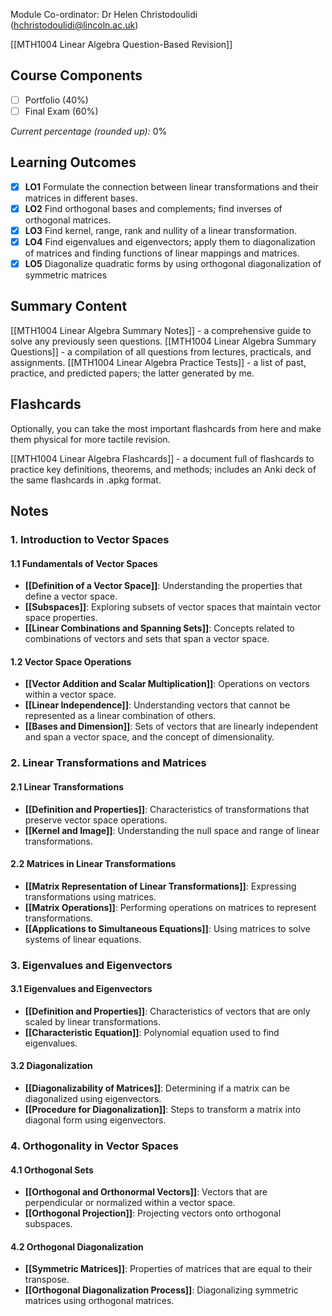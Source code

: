 Module Co-ordinator: Dr Helen Christodoulidi (hchristodoulidi@lincoln.ac.uk)

[[MTH1004 Linear Algebra Question-Based Revision]]

## Course Components

- [ ] Portfolio (40%)
- [ ] Final Exam (60%)

*Current percentage (rounded up):* 0%

## Learning Outcomes

- [x] **LO1** Formulate the connection between linear transformations and their matrices in different bases.
- [x] **LO2** Find orthogonal bases and complements; find inverses of orthogonal matrices.
- [x] **LO3** Find kernel, range, rank and nullity of a linear transformation.
- [x] **LO4** Find eigenvalues and eigenvectors; apply them to diagonalization of matrices and finding functions of linear mappings and matrices.
- [x] **LO5** Diagonalize quadratic forms by using orthogonal diagonalization of symmetric matrices

## Summary Content

[[MTH1004 Linear Algebra Summary Notes]] - a comprehensive guide to solve any previously seen questions.
[[MTH1004 Linear Algebra Summary Questions]] - a compilation of all questions from lectures, practicals, and assignments.
[[MTH1004 Linear Algebra Practice Tests]] - a list of past, practice, and predicted papers; the latter generated by me.

## Flashcards

Optionally, you can take the most important flashcards from here and make them physical for more tactile revision.

[[MTH1004 Linear Algebra Flashcards]] - a document full of flashcards to practice key definitions, theorems, and methods; includes an Anki deck of the same flashcards in .apkg format.

## Notes

### 1. Introduction to Vector Spaces

#### 1.1 Fundamentals of Vector Spaces

- **[[Definition of a Vector Space]]**: Understanding the properties that define a vector space.
- **[[Subspaces]]**: Exploring subsets of vector spaces that maintain vector space properties.
- **[[Linear Combinations and Spanning Sets]]**: Concepts related to combinations of vectors and sets that span a vector space.

#### 1.2 Vector Space Operations

- **[[Vector Addition and Scalar Multiplication]]**: Operations on vectors within a vector space.
- **[[Linear Independence]]**: Understanding vectors that cannot be represented as a linear combination of others.
- **[[Bases and Dimension]]**: Sets of vectors that are linearly independent and span a vector space, and the concept of dimensionality.

### 2. Linear Transformations and Matrices

#### 2.1 Linear Transformations

- **[[Definition and Properties]]**: Characteristics of transformations that preserve vector space operations.
- **[[Kernel and Image]]**: Understanding the null space and range of linear transformations.

#### 2.2 Matrices in Linear Transformations

- **[[Matrix Representation of Linear Transformations]]**: Expressing transformations using matrices.
- **[[Matrix Operations]]**: Performing operations on matrices to represent transformations.
- **[[Applications to Simultaneous Equations]]**: Using matrices to solve systems of linear equations.

### 3. Eigenvalues and Eigenvectors

#### 3.1 Eigenvalues and Eigenvectors

- **[[Definition and Properties]]**: Characteristics of vectors that are only scaled by linear transformations.
- **[[Characteristic Equation]]**: Polynomial equation used to find eigenvalues.

#### 3.2 Diagonalization

- **[[Diagonalizability of Matrices]]**: Determining if a matrix can be diagonalized using eigenvectors.
- **[[Procedure for Diagonalization]]**: Steps to transform a matrix into diagonal form using eigenvectors.

### 4. Orthogonality in Vector Spaces

#### 4.1 Orthogonal Sets

- **[[Orthogonal and Orthonormal Vectors]]**: Vectors that are perpendicular or normalized within a vector space.
- **[[Orthogonal Projection]]**: Projecting vectors onto orthogonal subspaces.

#### 4.2 Orthogonal Diagonalization

- **[[Symmetric Matrices]]**: Properties of matrices that are equal to their transpose.
- **[[Orthogonal Diagonalization Process]]**: Diagonalizing symmetric matrices using orthogonal matrices.